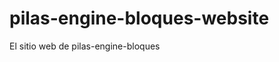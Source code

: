 # pilas-engine-bloques-website
El sitio web de pilas-engine-bloques






















































